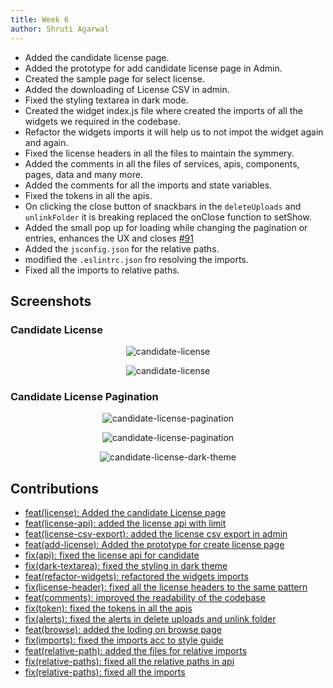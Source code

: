 ```yaml
---
title: Week 6
author: Shruti Agarwal
---
```

<!--
SPDX-License-Identifier: CC-BY-SA-4.0

SPDX-FileCopyrightText: 2021 Shruti Agarwal <mail2shruti.ag@gmail.com>
-->

* Added the candidate license page.
* Added the prototype for add candidate license page in Admin.
* Created the sample page for select license.
* Added the downloading of License CSV in admin.
* Fixed the styling textarea in dark mode.
* Created the widget index.js file where created the imports of all the widgets we required in the codebase.
* Refactor the widgets imports it will help us to not impot the widget again and again.
* Fixed the license headers in all the files to maintain the symmery.
* Added the comments in all the files of services, apis, components, pages, data and many more.
* Added the comments for all the imports and state variables.
* Fixed the tokens in all the apis.
* On clicking the close button of snackbars in the `deleteUploads` and `unlinkFolder` it is breaking replaced the onClose function to setShow.
* Added the small pop up for loading while changing the pagination or entries, enhances the UX and closes [#91](https://github.com/fossology/FOSSologyUI/issues/91)
* Added the `jsconfig.json` for the relative paths.
* modified the `.eslintrc.json` fro resolving the imports.
* Fixed all the imports to relative paths.


## Screenshots
### Candidate License
<p align="center">
   <img src="https://user-images.githubusercontent.com/56133783/124560675-b4ff8680-de5a-11eb-8a2c-c3badacb4f49.png" alt="candidate-license"/>
</p>
<p align="center">
   <img src="https://user-images.githubusercontent.com/56133783/124662499-8d460800-dec6-11eb-967e-9013a27a4f25.png" alt="candidate-license"/>
</p>

### Candidate License Pagination
<p align="center">
   <img src="https://user-images.githubusercontent.com/56133783/124662509-8f0fcb80-dec6-11eb-867c-bc0f36650df6.png" alt="candidate-license-pagination"/>
</p>
<p align="center">
   <img src="https://user-images.githubusercontent.com/56133783/125224013-5ae34300-e2ea-11eb-9c37-1c0760f68ef4.png" alt="candidate-license-pagination"/>
</p>
<p align="center">
   <img src="https://user-images.githubusercontent.com/56133783/125235884-cafcc380-e300-11eb-85ad-68e82edb03da.png" alt="candidate-license-dark-theme"/>
</p>


## Contributions

* [feat(license): Added the candidate License page](https://github.com/fossology/FOSSologyUI/issues/83)
* [feat(license-api): added the license api with limit](https://github.com/fossology/FOSSologyUI/issues/83)
* [feat(license-csv-export): added the license csv export in admin](https://github.com/fossology/FOSSologyUI/issues/83)
* [feat(add-license): Added the prototype for create license page](https://github.com/fossology/FOSSologyUI/issues/83)
* [fix(api): fixed the license api for candidate](https://github.com/fossology/FOSSologyUI/issues/83)
* [fix(dark-textarea): fixed the styling in dark theme](https://github.com/fossology/FOSSologyUI/issues/83)
* [feat(refactor-widgets): refactored the widgets imports](https://github.com/fossology/FOSSologyUI/pull/100/commits/9fa3ded03028ee58ba101904c4461631cb2ad99d)
* [fix(license-header): fixed all the license headers to the same pattern](https://github.com/fossology/FOSSologyUI/pull/100/commits/6630ee5d67337f31fd269a3d88c18d53d18ec8e7)
* [feat(comments): improved the readability of the codebase](https://github.com/fossology/FOSSologyUI/pull/100/commits/5a092383fdb9458ec6652190469e009e670bcad4)
* [fix(token): fixed the tokens in all the apis](https://github.com/fossology/FOSSologyUI/pull/100/commits/f2fd3c25747aad440962b5ea801a49c153b4370f)
* [fix(alerts): fixed the alerts in delete uploads and unlink folder](https://github.com/fossology/FOSSologyUI/pull/100/commits/3bede0f85ab86fe0e078ca960d8acdd17dc711bf)
* [feat(browse): added the loding on browse page](https://github.com/fossology/FOSSologyUI/pull/100/commits/b00bbaa480e7a2cbc4d286b1f27607de23d0e6bf)
* [fix(imports): fixed the imports acc to style guide](https://github.com/fossology/FOSSologyUI/pull/100/commits/7dcf1a7e5d6c0620b3bb53df8b7800180fd8b5d4)
* [feat(relative-path): added the files for relative imports](https://github.com/fossology/FOSSologyUI/pull/100/commits/602e7d87436f98164afef1d6bc2ae4303a555a95)
* [fix(relative-paths): fixed all the relative paths in api](https://github.com/fossology/FOSSologyUI/pull/100/commits/23e2673f815ae7eb503071900af051a14db8c533)
* [fix(relative-paths): fixed all the imports](https://github.com/fossology/FOSSologyUI/pull/100/commits/b2fa183dea1f4112e85cb43c85fed32fe92946d2)
